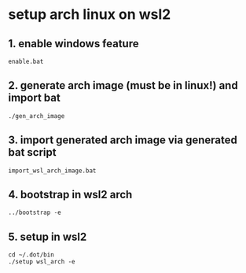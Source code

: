 # setup arch linux on wsl2
## 1. enable windows feature

```
enable.bat
```

## 2. generate arch image (must be in linux!) and import bat

```
./gen_arch_image
```

## 3. import generated arch image via generated bat script

```
import_wsl_arch_image.bat
```

## 4. bootstrap in wsl2 arch

```
../bootstrap -e
```

## 5. setup in wsl2

```
cd ~/.dot/bin
./setup wsl_arch -e
```

